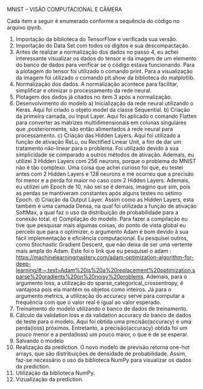 MNIST – VISÃO COMPUTACIONAL E CÂMERA

Cada item a seguir é enumerado conforme a sequência do código no arquivo ipynb.

1) Importação da biblioteca do TensorFlow e verificada sua versão. 
2) Importação do Data Set com todos os dígitos e sua descompactação.
3) Antes de realizar a normalização dos dados no passo 4, eu achei interessante visualizar os dados do tensor e da imagem de um elemento do banco de dados para verificar se o código estava funcionando. Para a plotagem do tensor foi utilizado o comando print. Para a visualização da imagem foi utilizado o comando plt.show da biblioteca do matplotlib.
4) Normalização dos dados. A normalização acontece para facilitar, simplificar e otimizar o processamento da rede neural.
5) Plotagem dos dados já citados no item 3 após a normalização.
6) Desenvolvimento do modelo
a) Inicialização da rede neural utilizando o Keras. Aqui foi criado o objeto model da classe Sequential.
b) Criação da primeira camada, ou Input Layer. Aqui foi aplicado o comando Flatten para converter as matrizes multidimensionais em colunas singulares que ,posteriormente, são então alimentados à rede neural para processamento.
c) Criação das Hidden Layers. Aqui foi utilizado a função de ativação ReLu, ou Rectified Linear Unit, a fim de dar um tratamento não-linear para o problema. Foi utilizado devido à sua simplicidade se comparado a outros métodos de ativação. Ademais, eu utilizei 3 Hidden Layers com 256 neurons, porque o problema do MNIST não é tão complexo. Uma coisa que achei curioso foi que, eu testei antes com 2 Hidden Layers e 128 neurons e me ocorreu que a precisão foi menor e a perda foi maior no caso com 2 Hidden Layers. Ademais, eu utilizei um Epoch de 10, não sei se é demais, imagino que sim, pois as perdas se mantiveram constantes após alguns testes no sétimo Epoch.
d) Criação da Output Layer. Assim como as Hidden Layers, esta também é uma camada Densa, na qual foi utilizada a função de ativação SoftMax, a qual faz o uso da distribuição de probabilidade para a conexão total.
e) Compilação do modelo. Para fazer a compilação eu tive que pesquisar mais algumas coisas, do ponto de vista global eu percebi que para o optimizer, o argumento Adam é bom devido à sua fácil implementação e eficiência computacional. Eu pesquisei outros, como Stochastic Gradient Descent, que não deixa de ser uma vertente mais ampla do Adam. Este foi o link que eu pesquisei o adam : 
https://machinelearningmastery.com/adam-optimization-algorithm-for-deep-learning/#:~:text=Adam%20is%20a%20replacement%20optimization,sparse%20gradients%20on%20noisy%20problems. 
Ademais, para o argumento loss, a utilização do sparse_categorical_crossentropy, é vantajosa pois ela mantém os objetos como inteiros. Já para o argumento metrics, a utilização do accuracy serve para computar a frequência com que o valor real é igual ao valor esperado. 
7) Treinamento do modelo utilizando o banco de dados de treinamento.
8) Cálculo da validation loss e da validation accuracy do banco de dados de teste para o modelo. Aqui foi obtida uma precisão(accuracy) e uma perda(loss) próximos. Entretanto, a precisão(accuracy) obtida foi um pouco menor e a perda(loss) um pouco maior, o que é de se esperar.
9) Salvando o modelo 
10) Realização da prediction. O novo modelo de previsão retorna one-hot arrays, que são distribuições de densidade de probabilidade. Assim, faz-se necessário o uso da biblioteca NumPy para visualizar os dados da prediction.
11) Utilização da biblioteca NumPy.
12) Vizualização da prediction.
